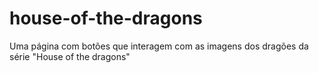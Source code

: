 # house-of-the-dragons
Uma página com botões que interagem com as imagens dos dragões da série "House of the dragons"

